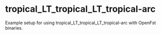 tropical_LT_tropical_LT_tropical-arc
====================================

Example setup for using tropical_LT_tropical_LT_tropical-arc with OpenFst binaries.
